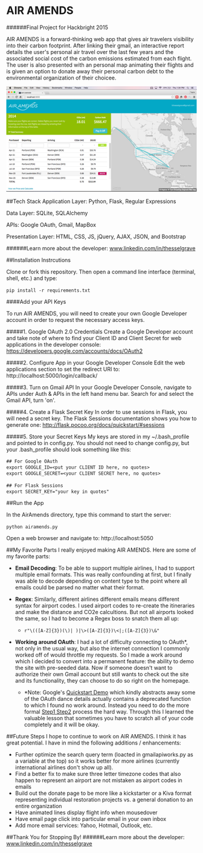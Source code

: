 # AIR AMENDS
######Final Project for Hackbright 2015

AIR AMENDS is a forward-thinking web app that gives air travelers visibility into their carbon footprint. After linking their gmail, an interactive report details the user's personal air travel over the last few years and the associated social cost of the carbon emissions estimated from each flight. The user is also presented with an personal map animating their flights and is given an option to donate away their personal carbon debt to the environmental organization of their choicee.

![Alt text](https://raw.githubusercontent.com/taygrave/AirAmends/3af35167221924019ffbd439f2eb3624c807cbf5/static/ScreenShot.png "Screen Shot")

##Tech Stack
Application Layer: Python, Flask, Regular Expressions

Data Layer: SQLite, SQLAlchemy

APIs: Google OAuth, Gmail, MapBox

Presentation Layer: HTML, CSS, JS, jQuery, AJAX, JSON, and Bootstrap

######Learn more about the developer: www.linkedin.com/in/thesselgrave

##Installation Instrcutions

Clone or fork this repository. Then open a command line interface (terminal, shell, etc.) and type:

`pip install -r requirements.txt`

####Add your API Keys

To run AIR AMENDS, you will need to create your own Google Developer account in order to request the necessary access keys.

#####1. Google OAuth 2.0 Credentials
Create a Google Developer account and take note of where to find your Client ID and Client Secret for web applications in the developer console: https://developers.google.com/accounts/docs/OAuth2

#####2. Configure App in your Google Developer Console
Edit the web applications section to set the redirect URI to: http://localhost:5000/login/callback/

#####3. Turn on Gmail API
In your Google Developer Console, navigate to APIs under Auth & APIs in the left hand menu bar. Search for and select the Gmail API, turn 'on'.

#####4. Create a Flask Secret Key
In order to use sessions in Flask, you will need a secret key. The Flask Sessions documentation shows you how to generate one: http://flask.pocoo.org/docs/quickstart/#sessions

#####5. Store your Secret Keys
My keys are stored in my ~/.bash_profile and pointed to in config.py. You should not need to change config.py, but your .bash_profile should look something like this:

```
## For Google OAuth
export GOOGLE_ID=<put your CLIENT ID here, no quotes>
export GOOGLE_SECRET=<your CLIENT SECRET here, no quotes>

## For Flask Sessions
export SECRET_KEY="your key in quotes"
```

##Run the App

In the AirAmends directory, type this command to start the server:

`python airamends.py`

Open a web browser and navigate to: http://localhost:5050

##My Favorite Parts
I really enjoyed making AIR AMENDS. Here are some of my favorite parts:
* __Email Decoding__: To be able to support multiple airlines, I had to support multiple email formats. This was really confounding at first, but I finally was able to decode depending on content type to the point where all emails could be parsed no matter what their format.

* __Regex__: Similarly, different airlines different emails means different syntax for airport codes. I used airport codes to re-create the itineraries and make the distance and CO2e calcultions. But not all airports looked the same, so I had to become a Regex boss to snatch them all up: 
  * `r"\(([A-Z]{3})(\)| )|\>([A-Z]{3})\<|;([A-Z]{3})\&"`


* __Working around OAuth__: I had a lot of difficulty connecting to OAuth*, not only in the usual way, but also the internet connection I commonly worked off of would throttle my requests. So I made a work around which I decided to convert into a permanent feature: the ability to demo the site with pre-seeded data. Now if someone doesn't want to authorize their own Gmail account but still wants to check out the site and its functionality, they can choose to do so right on the homepage. 
  * *Note: Google's [Quickstart Demo](https://developers.google.com/gmail/api/quickstart/quickstart-python) which kindly abstracts away some of the OAuth dance details actually contains a deprecated function to which I found no work around. Instead you need to do the more formal [Step1 Step2](https://developers.google.com/api-client-library/python/guide/aaa_oauth) process the hard way.  Through this I learned the valuable lesson that sometimes you have to scratch all of your code completely and it will be okay. 

##Future Steps
I hope to continue to work on AIR AMENDS. I think it has great potential. I have in mind the following additions / enhancements:
* Further optimize the search query term (loacted in gmailapiworks.py as a variable at the top) so it works better for more airlines (currently international airlines don't show up all). 
* Find a better fix to make sure three letter timezone codes that also happen to represent an airport are not mistaken as airport codes in emails
* Build out the donate page to be more like a kickstarter or a Kiva format representing individual restoration projects vs. a general donation to an entire organization
* Have animated lines display flight info when mousedover
* Have email page click into particular email in your own inbox
* Add more email services: Yahoo, Hotmail, Outlook, etc.

##Thank You for Stopping By!
######Learn more about the developer: www.linkedin.com/in/thesselgrave
